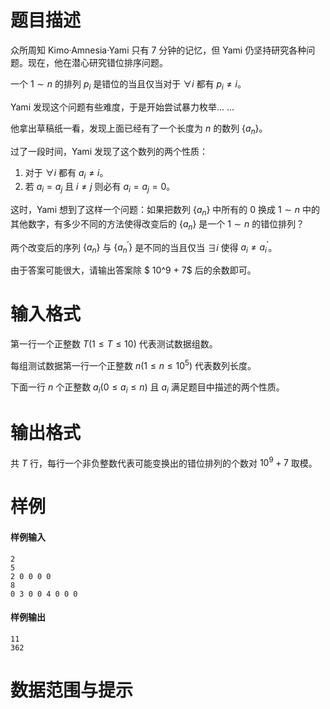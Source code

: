 
# 题目描述

众所周知 Kimo·Amnesia·Yami 只有 $7$ 分钟的记忆，但 Yami 仍坚持研究各种问题。现在，他在潜心研究错位排序问题。

一个 $1\sim n$ 的排列 $p_i$ 是错位的当且仅当对于 $\forall i$ 都有 $p_i \neq i$。

Yami 发现这个问题有些难度，于是开始尝试暴力枚举... ...

他拿出草稿纸一看，发现上面已经有了一个长度为 $n$ 的数列 $\{a_n\}$。

过了一段时间，Yami 发现了这个数列的两个性质：

1. 对于 $\forall i$  都有 $a_i \neq i$。 
2. 若 $a_i = a_j$ 且 $i \neq j$ 则必有 $a_i = a_j = 0$。

这时，Yami 想到了这样一个问题：如果把数列 $\{a_n\}$ 中所有的 $0$ 换成 $1\sim n$ 中的其他数字，有多少不同的方法使得改变后的 $\{a_n\}$ 是一个 $1\sim n$ 的错位排列？

两个改变后的序列 $\{a_n\}$ 与 $\{a^{\prime}_n\}$ 是不同的当且仅当 $\exists i$ 使得 $a_i \neq a^{\prime}_i$。

由于答案可能很大，请输出答案除 $ 10^9 + 7$ 后的余数即可。


# 输入格式

第一行一个正整数 $T(1\leq T \leq 10)$ 代表测试数据组数。

每组测试数据第一行一个正整数 $n(1 \leq n \leq 10^5)$ 代表数列长度。

下面一行 $n$ 个正整数 $a_i(0 \leq a_i \leq n)$ 且 $a_i$ 满足题目中描述的两个性质。

# 输出格式

共 $T$ 行，每行一个非负整数代表可能变换出的错位排列的个数对 $10^9 + 7$ 取模。

# 样例

#### 样例输入

```plain
2
5
2 0 0 0 0
8
0 3 0 0 4 0 0 0
```

#### 样例输出

```plain
11
362
```

# 数据范围与提示



